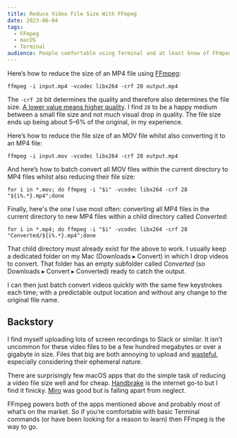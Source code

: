 ```yaml
---
title: Reduce Video File Size With FFmpeg
date: 2023-06-04
tags:
  - FFmpeg
  - macOS
  - Terminal
audience: People comfortable using Terminal and at least know of FFmpeg.
---
```


Here’s how to reduce the size of an MP4 file using [FFmpeg](https://ffmpeg.org):

```shell
ffmpeg -i input.mp4 -vcodec libx264 -crf 28 output.mp4
```

The `-crf 28` bit determines the quality and therefore also determines the file size. [A lower value means higher quality](https://superuser.com/a/677580/1680399). I find `28` to be a happy medium between a small file size and not much visual drop in quality. The file size ends up being about 5–6% of the original, in my experience.

Here’s how to reduce the file size of an MOV file whilst also converting it to an MP4 file:

```shell
ffmpeg -i input.mov -vcodec libx264 -crf 28 output.mp4
```

And here’s how to batch convert all MOV files within the current directory to MP4 files whilst also reducing their file size:

```shell
for i in *.mov; do ffmpeg -i "$i" -vcodec libx264 -crf 28 "${i%.*}.mp4";done
```

Finally, here's the one I use most often: converting all MP4 files in the current directory to new MP4 files within a child directory called _Converted_:

```shell
for i in *.mp4; do ffmpeg -i "$i" -vcodec libx264 -crf 28 "Converted/${i%.*}.mp4";done
```

That child directory must already exist for the above to work. I usually keep a dedicated folder on my Mac (Downloads ▸ Convert) in which I drop videos to convert. That folder has an empty subfolder called _Converted_ (so Downloads ▸ Convert ▸ Converted) ready to catch the output.

I can then just batch convert videos quickly with the same few keystrokes each time; with a predictable output location and without any change to the original file name.

## Backstory

I find myself uploading lots of screen recordings to Slack or similar. It isn’t uncommon for these video files to be a few hundred megabytes or over a gigabyte in size. Files that big are both annoying to upload and [wasteful](https://www.iea.org/reports/data-centres-and-data-transmission-networks), especially considering their ephemeral nature.

There are surprisingly few macOS apps that do the simple task of reducing a video file size well and for cheap. [Handbrake](https://handbrake.fr) is the internet go-to but I find it finicky. [Miro](http://www.mirovideoconverter.com) was good but is falling apart from neglect.

FFmpeg powers both of the apps mentioned above and probably most of what’s on the market. So if you’re comfortable with basic Terminal commands (or have been looking for a reason to learn) then FFmpeg is the way to go.
